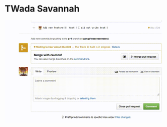 TWada Savannah
==============================

![twada-savannah-demo](./images/twada-savannah-demo.gif)
